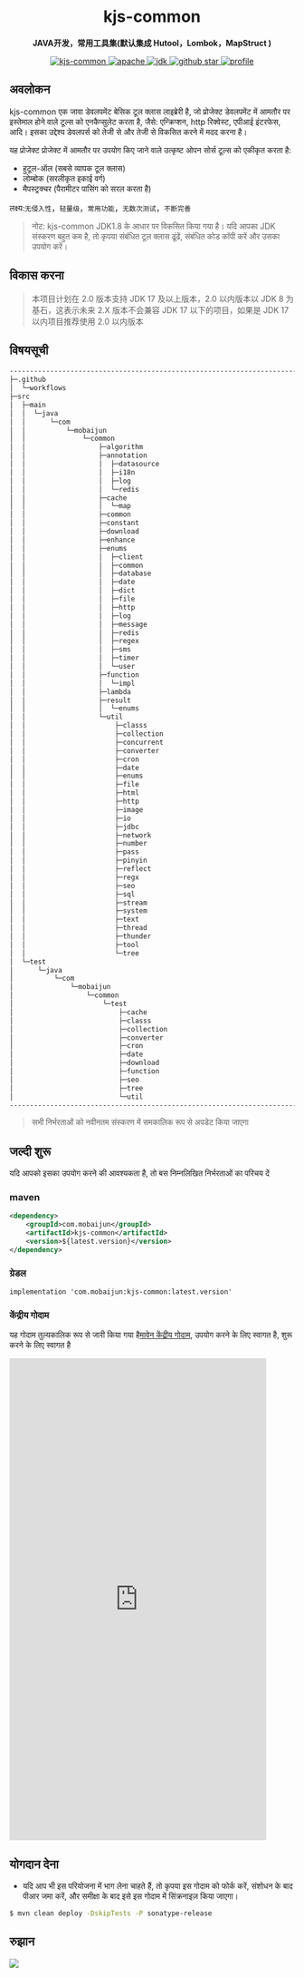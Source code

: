 <h1 align="center">
    kjs-common
</h1>
<p align="center">
    <strong>JAVA开发，常用工具集(默认集成 Hutool，Lombok，MapStruct ) </strong>
</p>
<p align="center">
    <a target="_blank" href="https://search.maven.org/artifact/com.mobaijun/kjs-common">
        <img src="https://img.shields.io/maven-central/v/com.mobaijun/kjs-common.svg?style=flat&logo=Apache Maven"
             alt="kjs-common"/>
    </a>
    <a target="_blank" href="https://www.apache.org/licenses/LICENSE-2.0.html">
        <img src="https://img.shields.io/badge/license-Apache%202-4EB1BA.svg?style=flat&logo=apache" alt="apache">
    </a>
    <a target="_blank" href="https://www.oracle.com/technetwork/java/javase/downloads/index.html">
        <img src="https://img.shields.io/badge/JDK-1.8+-green.svg?style=flat&logo=Oracle" alt="jdk">
    </a>
    <a target="_blank" href='https://github.com/mobaijun/kjs-common'>
        <img src="https://img.shields.io/github/stars/mobaijun/kjs-common.svg?style=flat&logo=GitHub"
             alt="github star">
    </a>
    <a target="_blank" href='https://github.com/mobaijun/kjs-common'>
        <img src="https://komarev.com/ghpvc/?username=mobaijun&color=orange" alt="profile">
    </a>
</p>

## अवलोकन

kjs-common एक जावा डेवलपमेंट बेसिक टूल क्लास लाइब्रेरी है, जो प्रोजेक्ट डेवलपमेंट में आमतौर पर इस्तेमाल होने वाले टूल्स को एनकैप्सुलेट करता है, जैसे: एन्क्रिप्शन, http रिक्वेस्ट, एपीआई इंटरफेस, आदि। इसका उद्देश्य डेवलपर्स को तेजी से और तेजी से विकसित करने में मदद करना है।

यह प्रोजेक्ट प्रोजेक्ट में आमतौर पर उपयोग किए जाने वाले उत्कृष्ट ओपन सोर्स टूल्स को एकीकृत करता है:

-   हुटूल-ऑल (सबसे व्यापक टूल क्लास)
-   लोम्बोक (सरलीकृत इकाई वर्ग)
-   मैपस्ट्रक्चर (पैरामीटर पासिंग को सरल करता है)

लक्ष्य:`无侵入性`，`轻量级`，`常用功能`，`无数次测试`，`不断完善`

> नोट: kjs-common JDK1.8 के आधार पर विकसित किया गया है। यदि आपका JDK संस्करण बहुत कम है, तो कृपया संबंधित टूल क्लास ढूंढें, संबंधित कोड कॉपी करें और उसका उपयोग करें।

## विकास करना

> 本项目计划在 2.0 版本支持 JDK 17 及以上版本，2.0 以内版本以 JDK 8 为基石，这表示未来 2.X 版本不会兼容 JDK 17 以下的项目，如果是
> JDK 17 以内项目推荐使用 2.0 以内版本

## विषयसूची

```bash
--------------------------------------------------------------------------------------------
├─.github
│  └─workflows
├─src
│  ├─main
│  │  └─java
│  │      └─com
│  │          └─mobaijun
│  │              └─common
│  │                  ├─algorithm
│  │                  ├─annotation
│  │                  │  ├─datasource
│  │                  │  ├─i18n
│  │                  │  ├─log
│  │                  │  └─redis
│  │                  ├─cache
│  │                  │  └─map
│  │                  ├─common
│  │                  ├─constant
│  │                  ├─download
│  │                  ├─enhance
│  │                  ├─enums
│  │                  │  ├─client
│  │                  │  ├─common
│  │                  │  ├─database
│  │                  │  ├─date
│  │                  │  ├─dict
│  │                  │  ├─file
│  │                  │  ├─http
│  │                  │  ├─log
│  │                  │  ├─message
│  │                  │  ├─redis
│  │                  │  ├─regex
│  │                  │  ├─sms
│  │                  │  ├─timer
│  │                  │  └─user
│  │                  ├─function
│  │                  │  └─impl
│  │                  ├─lambda
│  │                  ├─result
│  │                  │  └─enums
│  │                  └─util
│  │                      ├─classs
│  │                      ├─collection
│  │                      ├─concurrent
│  │                      ├─converter
│  │                      ├─cron
│  │                      ├─date
│  │                      ├─enums
│  │                      ├─file
│  │                      ├─html
│  │                      ├─http
│  │                      ├─image
│  │                      ├─io
│  │                      ├─jdbc
│  │                      ├─network
│  │                      ├─number
│  │                      ├─pass
│  │                      ├─pinyin
│  │                      ├─reflect
│  │                      ├─regx
│  │                      ├─seo
│  │                      ├─sql
│  │                      ├─stream
│  │                      ├─system
│  │                      ├─text
│  │                      ├─thread
│  │                      ├─thunder
│  │                      ├─tool
│  │                      └─tree
│  └─test
│      └─java
│          └─com
│              └─mobaijun
│                  └─common
│                      └─test 
│                          ├─cache
│                          ├─classs
│                          ├─collection
│                          ├─converter
│                          ├─cron
│                          ├─date
│                          ├─download
│                          ├─function
│                          ├─seo
│                          ├─tree
│                          └─util
--------------------------------------------------------------------------------------------
```

> सभी निर्भरताओं को नवीनतम संस्करण में समकालिक रूप से अपडेट किया जाएगा

## जल्दी शुरू

यदि आपको इसका उपयोग करने की आवश्यकता है, तो बस निम्नलिखित निर्भरताओं का परिचय दें

### maven

```xml
<dependency>
    <groupId>com.mobaijun</groupId>
    <artifactId>kjs-common</artifactId>
    <version>${latest.version}</version>
</dependency>
```

### ग्रेडल

```xml
implementation 'com.mobaijun:kjs-common:latest.version'
```

### केंद्रीय गोदाम

यह गोदाम तुल्यकालिक रूप से जारी किया गया है[मावेन केंद्रीय गोदाम](https://mvnrepository.com/artifact/com.mobaijun/kjs-common), उपयोग करने के लिए स्वागत है, शुरू करने के लिए स्वागत है

<iframe height=850 width=90% src="https://search.maven.org/search?q=com.mobaijun" frameborder=0 allowfullscreen></iframe>

## योगदान देना

-   यदि आप भी इस परियोजना में भाग लेना चाहते हैं, तो कृपया इस गोदाम को फोर्क करें, संशोधन के बाद पीआर जमा करें, और समीक्षा के बाद इसे इस गोदाम में सिंक्रनाइज़ किया जाएगा।

```bash
$ mvn clean deploy -DskipTests -P sonatype-release
```

## रुझान

![](https://starchart.cc/mobaijun/kjs-common.svg)
